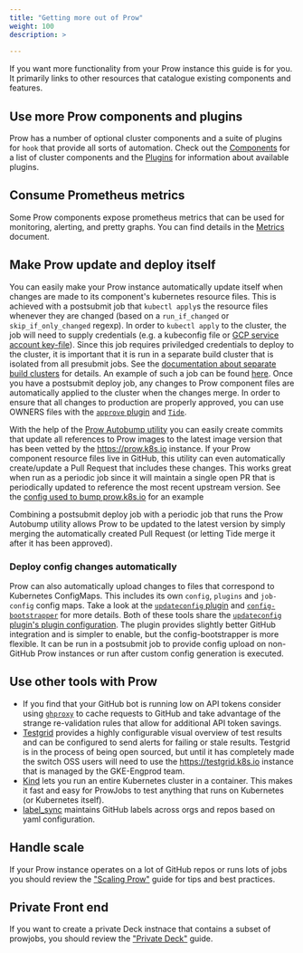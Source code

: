 ```yaml
---
title: "Getting more out of Prow"
weight: 100
description: >
  
---
```


If you want more functionality from your Prow instance this guide is for you. It primarily links to other resources that catalogue existing components and features.

## Use more Prow components and plugins

Prow has a number of optional cluster components and a suite of plugins for `hook` that provide all sorts of automation. Check out the [Components](/docs/components/) for a list of cluster components and the [Plugins](/docs/components/plugins/) for information about available plugins.

## Consume Prometheus metrics

Some Prow components expose prometheus metrics that can be used for monitoring, alerting, and pretty graphs. You can find details in the [Metrics](/docs/metrics/) document.

## Make Prow update and deploy itself

You can easily make your Prow instance automatically update itself when changes
are made to its component's kubernetes resource files. This is achieved with a
postsubmit job that `kubectl apply`s the resource files whenever they are
changed (based on a `run_if_changed` or `skip_if_only_changed` regexp). In
order to `kubectl apply` to the cluster, the job will need to supply credentials
(e.g. a kubeconfig file or
[GCP service account key-file](https://github.com/kubernetes-sigs/prow/blob/main/prow/gcloud-deployer-service-account.sh)). Since
this job requires priviledged credentials to deploy to the cluster, it is
important that it is run in a separate build cluster that is isolated from all
presubmit jobs. See the
[documentation about separate build clusters](/docs/scaling/#separate-build-clusters)
for details. An example of such a job can be found
[here](https://github.com/istio/test-infra/blob/45526926b4f1cd09147d54d23abc4a4258e62860/prow/cluster/jobs/istio/test-infra/istio.test-infra.trusted.master.yaml#L2-L28).
Once you have a postsubmit deploy job, any changes to Prow component files are
automatically applied to the cluster when the changes merge. In order to ensure
that all changes to production are properly approved, you can use OWNERS files
with the [`approve` plugin](/docs/components/plugins/approve/) and [`Tide`](/docs/components/core/tide/).

With the help of the [Prow Autobump utility](/docs/components/cli-tools/generic-autobumper/) you can easily create commits that update all references to Prow images to the latest image version that has been vetted by the <https://prow.k8s.io> instance. If your Prow component resource files live in GitHub, this utility can even automatically create/update a Pull Request that includes these changes. This works great when run as a periodic job since it will maintain a single open PR that is periodically updated to reference the most recent upstream version. See the [config used to bump prow.k8s.io](https://github.com/kubernetes/test-infra/blob/master/config/prow/autobump-config/prow-component-autobump-config.yaml) for an example

Combining a postsubmit deploy job with a periodic job that runs the Prow Autobump utility allows Prow to be updated to the latest version by simply merging the automatically created Pull Request (or letting Tide merge it after it has been approved).

### Deploy config changes automatically

Prow can also automatically upload changes to files that correspond to Kubernetes ConfigMaps. This includes its own `config`, `plugins` and `job-config` config maps. Take a look at the [`updateconfig` plugin](/docs/components/plugins/updateconfig/) and [`config-bootstrapper`](/docs/components/cli-tools/config-bootstrapper/) for more details. Both of these tools share the [`updateconfig` plugin's plugin configuration](https://github.com/kubernetes-sigs/prow/blob/7013691e3f35afd02f300c04ccd06ebed66a785f/prow/plugins/config.go#L77). The plugin provides slightly better GitHub integration and is simpler to enable, but the config-bootstrapper is more flexible. It can be run in a postsubmit job to provide config upload on non-GitHub Prow instances or run after custom config generation is executed.

## Use other tools with Prow

* If you find that your GitHub bot is running low on API tokens consider using [`ghproxy`](https://github.com/kubernetes-sigs/prow/tree/main/ghproxy) to cache requests to GitHub and take advantage of the strange re-validation rules that allow for additional API token savings.
* [Testgrid](https://github.com/kubernetes/test-infra/tree/master/testgrid) provides a highly configurable visual overview of test results and can be configured to send alerts for failing or stale results. Testgrid is in the process of being open sourced, but until it has completely made the switch OSS users will need to use the <https://testgrid.k8s.io> instance that is managed by the GKE-Engprod team.
* [Kind](https://github.com/kubernetes-sigs/kind) lets you run an entire Kubernetes cluster in a container. This makes it fast and easy for ProwJobs to test anything that runs on Kubernetes (or Kubernetes itself).
* [label_sync](https://github.com/kubernetes/test-infra/tree/master/label_sync) maintains GitHub labels across orgs and repos based on yaml configuration.

## Handle scale

If your Prow instance operates on a lot of GitHub repos or runs lots of jobs you should review the ["Scaling Prow"](/docs/scaling/) guide for tips and best practices.

## Private Front end

If you want to create a private Deck instnace that contains a subset of prowjobs, you should review the ["Private Deck"](/docs/private-deck/) guide.

